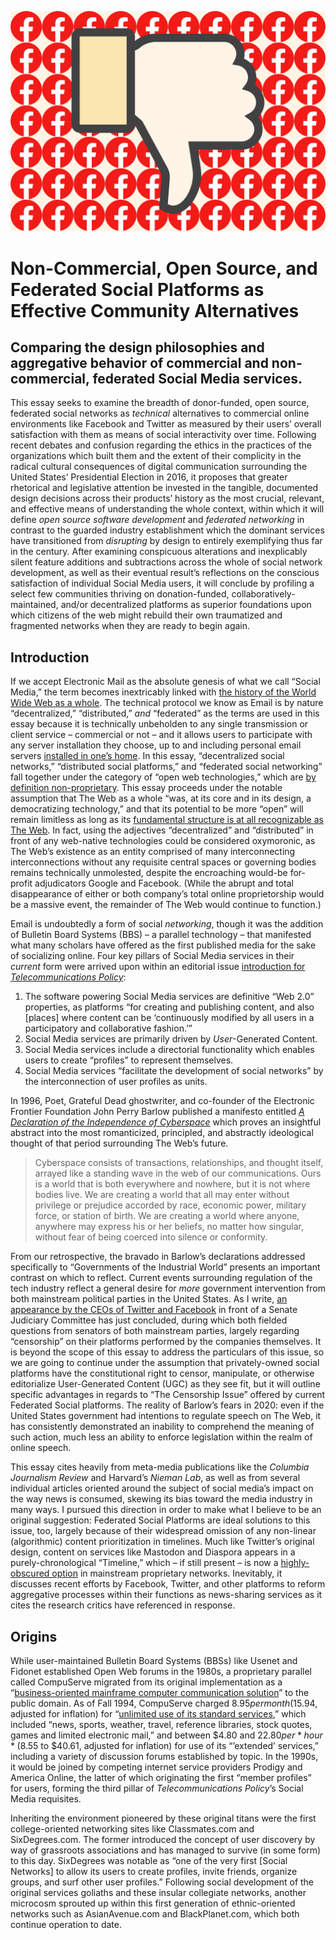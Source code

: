 ![Thumbs Down](thumb.jpg)

# Non-Commercial, Open Source, and Federated Social Platforms as Effective Community Alternatives

## Comparing the design philosophies and aggregative behavior of commercial and non-commercial, federated Social Media services.

This essay seeks to examine the breadth of donor-funded, open source, federated social networks as *technical* alternatives to commercial online environments like Facebook and Twitter as measured by their users’ overall satisfaction with them as means of social interactivity over time. Following recent debates and confusion regarding the ethics in the practices of the organizations which built them and the extent of their complicity in the radical cultural consequences of digital communication surrounding the United States’ Presidential Election in 2016, it proposes that greater rhetorical and legislative attention be invested in the tangible, documented design decisions across their products’ history as the most crucial, relevant, and effective means of understanding the whole context, within which it will define *open source software development* and *federated networking* in contrast to the guarded industry establishment which the dominant services have transitioned from *disrupting* by design to entirely exemplifying thus far in the century. After examining conspicuous alterations and inexplicably silent feature additions and subtractions across the whole of social network development, as well as their eventual result’s reflections on the conscious satisfaction of individual Social Media users, it will conclude by profiling a select few communities thriving on donation-funded, collaboratively-maintained, and/or decentralized platforms as superior foundations upon which citizens of the web might rebuild their own traumatized and fragmented networks when they are ready to begin again.

## Introduction

If we accept Electronic Mail as the absolute genesis of what we call “Social Media,” the term becomes inextricably linked with [the history of the World Wide Web as a whole](https://www.semanticscholar.org/paper/The-History-of-Social-Media-and-its-Impact-on-Edosomwan-Prakasan/3f00eb1fdb5086f48583f04da28363b9199401fd). The technical protocol we know as Email is by nature “decentralized,” “distributed,” *and* “federated” as the terms are used in this essay because it is technically unbeholden to any single transmission or client service – commercial or not – and it allows users to participate with any server installation they choose, up to and including personal email servers [installed in one’s home](https://theintercept.com/2019/04/30/helm-email-server). In this essay, “decentralized social networks,” “distributed social platforms,” and “federated social networking” fall together under the category of “open web technologies,” which are [by definition non-proprietary](http://www.openwebfoundation.org/). This essay proceeds under the notable assumption that The Web as a whole “was, at its core and in its design, a democratizing technology,” and that its potential to be more “open” will remain limitless as long as its [fundamental structure is at all recognizable as The Web](https://www.cjr.org/tow_center_reports/platform-press-how-silicon-valley-reengineered-journalism.php). In fact, using the adjectives “decentralized” and “distributed” in front of any web-native technologies could be considered oxymoronic, as The Web’s existence as an entity comprised of many interconnecting interconnections without any requisite central spaces or governing bodies remains technically unmolested, despite the encroaching would-be for-profit adjudicators Google and Facebook. (While the abrupt and total disappearance of either or both company’s total online proprietorship would be a massive event, the remainder of The Web would continue to function.)

Email is undoubtedly a form of social *networking*, though it was the addition of Bulletin Board Systems (BBS) – a parallel technology – that manifested what many scholars have offered as the first published media for the sake of socializing online. Four key pillars of Social Media services in their *current* form were arrived upon within an editorial issue [introduction for *Telecommunications Policy*](https://papers.ssrn.com/sol3/papers.cfm?abstract_id=2647377):

1. The software powering Social Media services are definitive “Web 2.0” properties, as platforms “for creating and publishing content, and also [places] where content can be ‘continuously modified by all users in a participatory and collaborative fashion.’”
2. Social Media services are primarily driven by *User*-Generated Content.
3. Social Media services include a directorial functionality which enables users to create “profiles” to represent themselves.
4. Social Media services “facilitate the development of social networks” by the interconnection of user profiles as units.

In 1996, Poet, Grateful Dead ghostwriter, and co-founder of the Electronic Frontier Foundation John Perry Barlow published a manifesto entitled [*A Declaration of the Independence of Cyberspace*](https://www.eff.org/cyberspace-independence) which proves an insightful abstract into the most romanticized, principled, and abstractly ideological thought of that period surrounding The Web’s future.

> Cyberspace consists of transactions, relationships, and thought itself, arrayed like a standing wave in the web of our communications. Ours is a world that is both everywhere and nowhere, but it is not where bodies live. We are creating a world that all may enter without privilege or prejudice accorded by race, economic power, military force, or station of birth. We are creating a world where anyone, anywhere may express his or her beliefs, no matter how singular, without fear of being coerced into silence or conformity.

From our retrospective, the bravado in Barlow’s declarations addressed specifically to “Governments of the Industrial World” presents an important contrast on which to reflect. Current events surrounding regulation of the tech industry reflect a general desire for *more* government intervention from both mainstream political parties in the United States. As I write, [an appearance by the CEOs of Twitter and Facebook](https://www.theguardian.com/technology/live/2020/nov/17/facebook-twitter-hearing-mark-zuckerberg-jack-dorsey-congress-latest-election-news) in front of a Senate Judiciary Committee has just concluded, during which both fielded questions from senators of both mainstream parties, largely regarding “censorship” on their platforms performed by the companies themselves. It is beyond the scope of this essay to address the particulars of this issue, so we are going to continue under the assumption that privately-owned social platforms have the constitutional right to censor, manipulate, or otherwise editorialize User-Generated Content (UGC) as­ they see fit, but it will outline specific advantages in regards to “The Censorship Issue” offered by current Federated Social platforms. The reality of Barlow’s fears in 2020: even if the United States government had intentions to regulate speech on The Web, it has consistently demonstrated an inability to comprehend the meaning of such action, much less an ability to enforce legislation within the realm of online speech.

This essay cites heavily from meta-media publications like the *Columbia Journalism Review* and Harvard’s *Nieman Lab*, as well as from several individual articles oriented around the subject of social media’s impact on the way news is consumed, skewing its bias toward the media industry in many ways. I pursued this direction in order to make what I believe to be an original suggestion: Federated Social Platforms are ideal solutions to this issue, too, largely because of their widespread omission of any non-linear (algorithmic) content prioritization in timelines. Much like Twitter’s original design, content on services like Mastodon and Diaspora appears in a purely-chronological “Timeline,” which – if still present – is now a [highly-obscured option](https://www.vox.com/culture/2018/9/20/17876098/twitter-chronological-timeline-back-finally) in mainstream proprietary networks. Inevitably, it discusses recent efforts by Facebook, Twitter, and other platforms to reform aggregative processes within their functions as news-sharing services as it cites the research critics have referenced in response.

## Origins

While user-maintained Bulletin Board Systems (BBSs) like Usenet and Fidonet established Open Web forums in the 1980s, a proprietary parallel called CompuServe migrated from its original implementation as a “[business-oriented mainframe computer communication solution](https://www.digitaltrends.com/features/the-history-of-social-networking)” to the public domain. As of Fall 1994, CompuServe charged $8.95 per month ($15.94, adjusted for inflation) for “[unlimited use of its standard services](https://www.nytimes.com/1994/11/29/science/personal-computers-the-compuserve-edge-delicate-data-balance.html),” which included “news, sports, weather, travel, reference libraries, stock quotes, games and limited electronic mail,” and between $4.80 and $22.80 per *hour* ($8.55 to $40.61, adjusted for inflation) for use of its “’extended’ services,” including a variety of discussion forums established by topic. In the 1990s, it would be joined by competing internet service providers Prodigy and America Online, the latter of which originating the first “member profiles” for users, forming the third pillar of *Telecommunications Policy*’s Social Media requisites.

Inheriting the environment pioneered by these original titans were the first college-oriented networking sites like Classmates.com and SixDegrees.com. The former introduced the concept of user discovery by way of grassroots associations and has managed to survive (in some form) to this day. SixDegrees was notable as “one of the very first [Social Networks] to allow its users to create profiles, invite friends, organize groups, and surf other user profiles.” Following social development of the original services goliaths and these insular collegiate networks, another microcosm sprouted up within this first generation of ethnic-oriented networks such as AsianAvenue.com and BlackPlanet.com, which both continue operation to date.